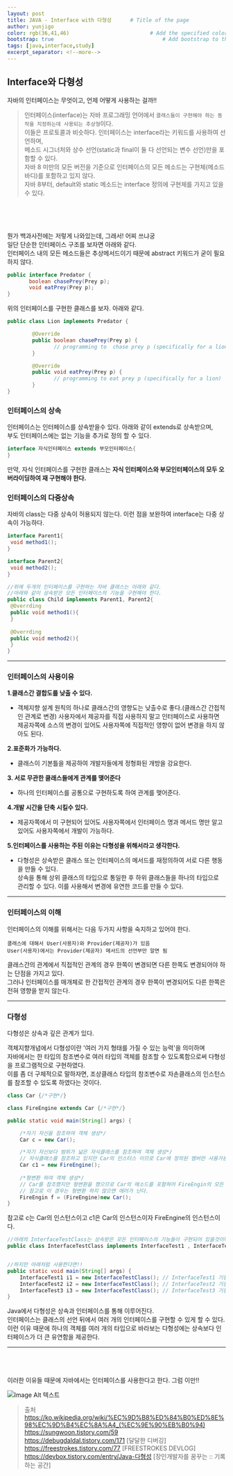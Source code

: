 ```yaml
---
layout: post
title: JAVA - Interface with 다형성      # Title of the page
author: yunjigo                   
color: rgb(36,41,46)                          # Add the specified color as feature image, and change link colors in post
bootstrap: true                                   # Add bootstrap to the page
tags: [java,interface,study]
excerpt_separator: <!--more-->
---
```


## Interface와 다형성 <br>
      
자바의 인터페이스는 무엇이고, 언제 어떻게 사용하는 걸까!!
<!--more-->

>인터페이스(interface)는 자바 프로그래밍 언어에서 `클래스들이 구현해야 하는 동작을 지정하는데 사용되는 추상형`이다.    
이들은 프로토콜과 비슷하다. 인터페이스는 interface라는 키워드를 사용하여 선언하며,     
메소드 시그너처와 상수 선언(static과 final이 둘 다 선언되는 변수 선언)만을 포함할 수 있다.     
자바 8 미만의 모든 버전을 기준으로 인터페이스의 모든 메소드는 구현체(메소드 바디)를 포함하고 있지 않다.    
자바 8부터, default와 static 메소드는 interface 정의에 구현체를 가지고 있을 수 있다.    


<br><br><br>

뭔가 백과사전에는 저렇게 나와있는데, 그래서! 어찌 쓰냐궁    
일단 단순한 인터페이스 구조를 보자면 아래와 같다.     
인터페이스 내의 모든 메소드들은 추상메서드이기 때문에 abstract 키워드가 굳이 필요하지 않다.

```java
public interface Predator {
       boolean chasePrey(Prey p);
       void eatPrey(Prey p);
}
```
위의 인터페이스를 구현한 클래스를 보자. 아래와 같다.    

```java
public class Lion implements Predator {

        @Override
        public boolean chasePrey(Prey p) {
               // programming to  chase prey p (specifically for a lion)
        }

        @Override
        public void eatPrey(Prey p) {
               // programming to eat prey p (specifically for a lion)
        }
}
```

### 인터페이스의 상속
인터페이스는 인터페이스를 상속받을수 있다. 아래와 같이 extends로 상속받으며,     
부도 인터페이스에는 없는 기능을 추가로 정의 할 수 있다.
```java
interface 자식인터페이스 extends 부모인터페이스{
}
```
만약, 자식 인터페이스를 구현한 클래스는 **자식 인터페이스와 부모인터페이스의 모두 오버라이딩하여 재 구현해야 한다.**

### 인터페이스의 다중상속

자바의 class는 다중 상속이 허용되지 않는다. 이런 점을 보완하여 interface는 다중 상속이 가능하다.    

```java
interface Parent1{
 void method1();
}

interface Parent2{
 void method2();
} 

//위에 두개의 인터페이스를 구현하는 자바 클래스는 아래와 같다.
//아래와 같이 상속받은 모든 인터페이스의 기능을 구현해야 한다.
public class Child implements Parent1, Parent2{
 @Overrding
 public void method1(){
 }
 
 @Overrding
 public void method2(){
 }
} 
```    
     
---

### 인터페이스의 사용이유

**1.클래스간 결합도를 낮출 수 있다.**
 - 객체지향 설계 원칙의 하나로 클래스간의 영향도는 낮출수로 좋다.(클래스간 간접적인 관계로 변경) 사용자에서 제공자를 직접 사용하지 말고 인터페이스로 사용하면 제공자쪽에 소스의 변경이 있어도 사용자쪽에 직접적인 영향이 없어 변경을 하지 않아도 된다.


**2.표준화가 가능하다.**
 - 클래스이 기본틀을 제공하여 개발자들에게 정형화된 개방을 강요한다.

**3. 서로 무관한 클래스들에게 관계를 맺어준다**
- 하나의 인터페이스를 공통으로 구현하도록 하여 관계를 맺어준다.

**4.개발 시간을 단축 시킬수 있다.**
 - 제공자쪽에서 미 구현되어 있어도 사용자쪽에서 인터페이스 명과 메서드 명만 알고 있어도 사용자쪽에서 개발이 가능하다.

**5.인터페이스를 사용하는 주된 이유는 다형성을 위해서라고 생각한다.**
 - 다형성은 상속받은 클래스 또는 인터페이스의 메서드를 재정의하여 서로 다른 행동을 만들 수 있다.     
상속을 통해 상위 클래스의 타입으로 통일한 후 하위 클래스들을 하나의 타입으로 관리할 수 있다. 이를 사용해서 변경에 유연한 코드를 만들 수 있다.
       
---

### 인터페이스의 이해

인터페이스의 이해를 위해서는 다음 두가지 사항을 숙지하고 있어야 한다.
```
클래스에 대해서 User(사용자)와 Provider(제공자)가 있음
User(사용자)에서는 Provider(제공자) 메서드의 선언부만 알면 됨
```

클래스간의 관계에서 직접적인 관계의 경우 한쪽이 변경되면 다른 한쪽도 변경되어야 하는 단점을 가지고 있다.  
그러나 인터페이스를 매개체로 한 간접적인 관계의 경우 한쪽이 변경되어도 다른 한쪽은 전혀 영향을 받지 않는다.    


<hr/>  

### 다형성

다형성은 상속과 깊은 관계가 있다.    

객체지향개념에서 다형성이란 '여러 가지 형태를 가질 수 있는 능력'을 의미하며     
자바에서는 한 타입의 참조변수로 여러 타입의 객체를 참조할 수 있도록함으로써 다형성을 프로그램적으로 구현하였다.    
이를 좀 더 구체적으로 말하자면, 조상클래스 타입의 참조변수로 자손클래스의 인스턴스를 참조할 수 있도록 하였다는 것이다.

```java
class Car {/*구현*/}

class FireEngine extends Car {/*구현*/}

public static void main(String[] args) {

    /*자기 자신을 참조하여 객체 생성*/
    Car c = new Car();

    /*자기 자신보다 범위가 넓은 자식클래스를 참조하여 객체 생성*/
    // 자식클래스를 참조하고 있지만 Car의 인스터스 이므로 Car에 정의된 멤버만 사용가능!!!
    Car c1 = new FireEngine();
    
    /*형변환 하여 객체 생성*/
    // Car를 참조했지만 형변환을 했으므로 Car의 메소드를 포함혀어 FireEngin의 모든 기능 사용가능!!
    // 참고로 이 경우는 형변환 하지 않으면 에러가 난다.
    FireEngin f = (FireEngine)new Car();
}
```
참고로 c는 Car의 인스턴스이고 c1은 Car의 인스턴스이자 FireEngine의 인스턴스이다.     

```java
//아래의 InterfaceTestClass는 상속받은 모든 인터페이스의 기능들이 구현되어 있을것이다.
public class InterfaceTestClass implements InterfaceTest1 , InterfaceTest2, InterfaceTest3{/*구현*/}


//하지만 아래처럼 사용한다면!!
public static void main(String[] args) {
    InterfaceTest1 i1 = new InterfaceTestClass(); // InterfaceTest1 기능만 사용가능
    InterfaceTest2 i2 = new InterfaceTestClass(); // InterfaceTest2 기능만 사용가능
    InterfaceTest3 i3 = new InterfaceTestClass(); // InterfaceTest3 기능만 사용가능
}
``` 
Java에서 다형성은 상속과 인터페이스를 통해 이루어진다.     
인터페이스는 클래스의 선언 뒤에서 여러 개의 인터페이스를 구현할 수 있게 할 수 있다.    
이런 이유 때문에 하나의 객체를 여러 개의 타입으로 바라보는 다형성에는 상속보다 인터페이스가 더 큰 유연함을 제공한다.




---



<br><br><br>
이러한 이유들 때문에 자바에서는 인터페이스를 사용한다고 한다.
그럼 이만!!

![Image Alt 텍스트](http://app.jjalbang.today/jj1G9.gif)




>출처    
https://ko.wikipedia.org/wiki/%EC%9D%B8%ED%84%B0%ED%8E%98%EC%9D%B4%EC%8A%A4_(%EC%9E%90%EB%B0%94)     
https://sungwoon.tistory.com/59    
https://debugdaldal.tistory.com/171 [달달한 디버깅]    
https://freestrokes.tistory.com/77 [FREESTROKES DEVLOG]    
https://devbox.tistory.com/entry/Java-다형성 [장인개발자를 꿈꾸는 :: 기록하는 공간]  
